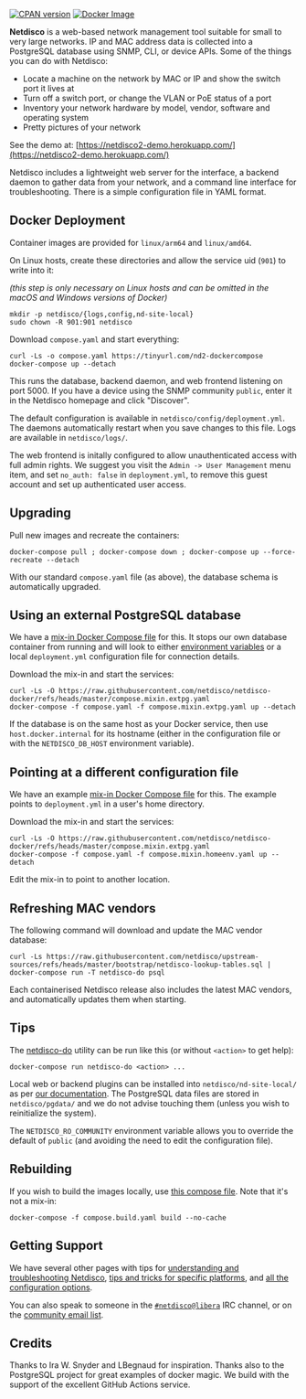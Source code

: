 [![CPAN version](https://badge.fury.io/pl/App-Netdisco.svg)](https://metacpan.org/pod/App::Netdisco)
[![Docker Image](https://img.shields.io/badge/docker%20images-ready-blue.svg)](https://store.docker.com/community/images/netdisco/netdisco)

**Netdisco** is a web-based network management tool suitable for small to very large networks. IP and MAC address data is collected into a PostgreSQL database using SNMP, CLI, or device APIs. Some of the things you can do with Netdisco:

* Locate a machine on the network by MAC or IP and show the switch port it lives at
* Turn off a switch port, or change the VLAN or PoE status of a port
* Inventory your network hardware by model, vendor, software and operating system
* Pretty pictures of your network

See the demo at: [https://netdisco2-demo.herokuapp.com/](https://netdisco2-demo.herokuapp.com/)

Netdisco includes a lightweight web server for the interface, a backend daemon to gather data from your network, and a command line interface for troubleshooting. There is a simple configuration file in YAML format. 

##  Docker Deployment

Container images are provided for `linux/arm64` and `linux/amd64`.

On Linux hosts, create these directories and allow the service uid (`901`) to write into it:

*(this step is only necessary on Linux hosts and can be omitted in the macOS and Windows versions of Docker)*

    mkdir -p netdisco/{logs,config,nd-site-local} 
    sudo chown -R 901:901 netdisco

Download `compose.yaml` and start everything:

    curl -Ls -o compose.yaml https://tinyurl.com/nd2-dockercompose
    docker-compose up --detach

This runs the database, backend daemon, and web frontend listening on port 5000. If you have a device using the SNMP community `public`, enter it in the Netdisco homepage and click "Discover".

The default configuration is available in `netdisco/config/deployment.yml`. The daemons automatically restart when you save changes to this file. Logs are available in `netdisco/logs/`.

The web frontend is initally configured to allow unauthenticated access with full admin rights. We suggest you visit the `Admin -> User Management` menu item, and set `no_auth: false` in `deployment.yml`, to remove this guest account and set up authenticated user access.

##  Upgrading

Pull new images and recreate the containers:

    docker-compose pull ; docker-compose down ; docker-compose up --force-recreate --detach

With our standard `compose.yaml` file (as above), the database schema is automatically upgraded.

##  Using an external PostgreSQL database

We have a [mix-in Docker Compose file](https://raw.githubusercontent.com/netdisco/netdisco-docker/refs/heads/master/compose.mixin.extpg.yaml) for this. It stops our own database container from running and will look to either [environment variables](https://github.com/netdisco/netdisco/wiki/Environment-Variables) or a local `deployment.yml` configuration file for connection details.

Download the mix-in and start the services:

    curl -Ls -O https://raw.githubusercontent.com/netdisco/netdisco-docker/refs/heads/master/compose.mixin.extpg.yaml
    docker-compose -f compose.yaml -f compose.mixin.extpg.yaml up --detach

If the database is on the same host as your Docker service, then use `host.docker.internal` for its hostname (either in the configuration file or with the `NETDISCO_DB_HOST` environment variable).

##  Pointing at a different configuration file

We have an example [mix-in Docker Compose file](https://raw.githubusercontent.com/netdisco/netdisco-docker/refs/heads/master/compose.mixin.homeenv.yaml) for this. The example points to `deployment.yml` in a user's home directory.

Download the mix-in and start the services:

    curl -Ls -O https://raw.githubusercontent.com/netdisco/netdisco-docker/refs/heads/master/compose.mixin.extpg.yaml
    docker-compose -f compose.yaml -f compose.mixin.homeenv.yaml up --detach

Edit the mix-in to point to another location.

##  Refreshing MAC vendors

The following command will download and update the MAC vendor database:

    curl -Ls https://raw.githubusercontent.com/netdisco/upstream-sources/refs/heads/master/bootstrap/netdisco-lookup-tables.sql | docker-compose run -T netdisco-do psql

Each containerised Netdisco release also includes the latest MAC vendors, and automatically updates them when starting.

##  Tips

The [netdisco-do](https://metacpan.org/dist/App-Netdisco/view/bin/netdisco-do) utility can be run like this (or without `<action>` to get help):

    docker-compose run netdisco-do <action> ...

Local web or backend plugins can be installed into `netdisco/nd-site-local/` as per [our documentation](https://github.com/netdisco/netdisco/wiki). The PostgreSQL data files are stored in `netdisco/pgdata/` and we do not advise touching them (unless you wish to reinitialize the system).

The `NETDISCO_RO_COMMUNITY` environment variable allows you to override the default of `public` (and avoiding the need to edit the configuration file).

##  Rebuilding

If you wish to build the images locally, use [this compose file](https://raw.githubusercontent.com/netdisco/netdisco-docker/refs/heads/master/compose.build.yaml). Note that it's not a mix-in:

    docker-compose -f compose.build.yaml build --no-cache

## Getting Support

We have several other pages with tips for [understanding and troubleshooting Netdisco](https://github.com/netdisco/netdisco/wiki/Troubleshooting), [tips and tricks for specific platforms](https://github.com/netdisco/netdisco/wiki/Vendor-Tips), and [all the configuration options](https://github.com/netdisco/netdisco/wiki/Configuration).

You can also speak to someone in the [`#netdisco@libera`](https://kiwiirc.com/nextclient/irc.libera.chat/netdisco) IRC channel, or on the [community email list](https://lists.sourceforge.net/lists/listinfo/netdisco-users).

## Credits

Thanks to Ira W. Snyder and LBegnaud for inspiration. Thanks also to the PostgreSQL project for great examples of docker magic. We build with the support of the excellent GitHub Actions service. 
